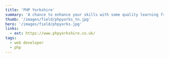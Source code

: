 ```yaml
---
title: 'PHP Yorkshire'
summary: 'A chance to enhance your skills with some quality learning from some of the best people in the PHP community, whilst set in an idyllic location. There will be two different tracks of learning during the conference, along with several workshops the day before.' 
thumb: '/images/field/phpyorks_tn.jpg'
hero: '/images/field/phpyorks.jpg'
links:
  - ext: https://www.phpyorkshire.co.uk/
tags:
  - web developer
  - php
---
```


